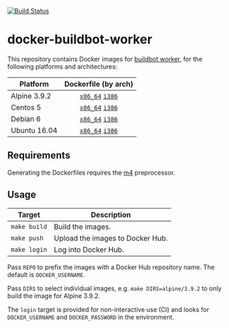 [![Build Status](https://travis-ci.com/cjolowicz/docker-buildbot-worker.svg?branch=master)](https://travis-ci.com/cjolowicz/docker-buildbot-worker)

# docker-buildbot-worker

This repository contains Docker images for [buildbot worker](https://buildbot.net/), for the following platforms and architectures:

| Platform | Dockerfile (by arch) |
| --- | :---: |
| Alpine 3.9.2 | [`x86_64`](alpine/3.9.2/Dockerfile.x86_64) [`i386`](alpine/3.9.2/Dockerfile.i386) |
| Centos 5 | [`x86_64`](centos/5/Dockerfile.x86_64) [`i386`](centos/5/Dockerfile.i386) |
| Debian 6 | [`x86_64`](debian/6/Dockerfile.x86_64) [`i386`](debian/6/Dockerfile.i386) |
| Ubuntu 16.04 | [`x86_64`](ubuntu/16.04/Dockerfile.x86_64) [`i386`](ubuntu/16.04/Dockerfile.i386) |

## Requirements

Generating the Dockerfiles requires the
[m4](https://www.gnu.org/software/m4/) preprocessor.

## Usage

| Target | Description |
| --- | --- |
| `make build` | Build the images. |
| `make push` | Upload the images to Docker Hub. |
| `make login` | Log into Docker Hub. |

Pass `REPO` to prefix the images with a Docker Hub repository name. The
default is `DOCKER_USERNAME`.

Pass `DIRS` to select individual images, e.g. `make DIRS=alpine/3.9.2`
to only build the image for Alpine 3.9.2.

The `login` target is provided for non-interactive use (CI) and looks
for `DOCKER_USERNAME` and `DOCKER_PASSWORD` in the environment.
